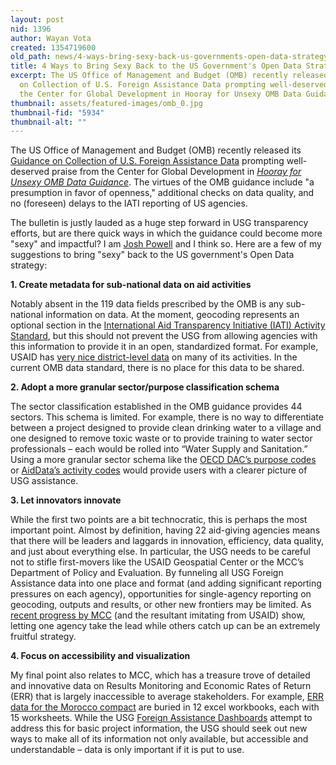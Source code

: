 ```yaml
---
layout: post
nid: 1396
author: Wayan Vota
created: 1354719600
old_path: news/4-ways-bring-sexy-back-us-governments-open-data-strategy
title: 4 Ways to Bring Sexy Back to the US Government's Open Data Strategy
excerpt: The US Office of Management and Budget (OMB) recently released its Guidance
  on Collection of U.S. Foreign Assistance Data prompting well-deserved praise from
  the Center for Global Development in Hooray for Unsexy OMB Data Guidance.
thumbnail: assets/featured-images/omb_0.jpg
thumbnail-fid: "5934"
thumbnail-alt: ""
---
```


The US Office of Management and Budget (OMB) recently released its [Guidance on Collection of U.S. Foreign Assistance Data](http://www.whitehouse.gov/sites/default/files/omb/bulletins/fy2012/b12-01.pdf) prompting well-deserved praise from the Center for Global Development in *[Hooray for Unsexy OMB Data Guidance](http://blogs.cgdev.org/mca-monitor/2012/10/hooray-for-unsexy-omb-aid-data-guidance.php)*. The virtues of the OMB guidance include "a presumption in favor of openness," additional checks on data quality, and no (foreseen) delays to the IATI reporting of US agencies.

The bulletin is justly lauded as a huge step forward in USG transparency efforts, but are there quick ways in which the guidance could become more "sexy" and impactful? I am [Josh Powell](http://www.linkedin.com/pub/josh-powell/34/2b5/252) and I think so. Here are a few of my suggestions to bring "sexy" back to the US government's Open Data strategy:

**1. Create metadata for sub-national data on aid activities**

Notably absent in the 119 data fields prescribed by the OMB is any sub-national information on data. At the moment, geocoding represents an optional section in the [International Aid Transparency Initiative (IATI) Activity Standard](http://iatistandard.org/activities-standard), but this should not prevent the USG from allowing agencies with this information to provide it in an open, standardized format. For example, USAID has [very nice district-level data](http://map.usaid.gov/) on many of its activities. In the current OMB data standard, there is no place for this data to be shared.

**2. Adopt a more granular sector/purpose classification schema**

The sector classification established in the OMB guidance provides 44 sectors. This schema is limited. For example, there is no way to differentiate between a project designed to provide clean drinking water to a village and one designed to remove toxic waste or to provide training to water sector professionals – each would be rolled into “Water Supply and Sanitation.” Using a more granular sector schema like the [OECD DAC’s purpose codes](http://www.oecd.org/dac/aidstatistics/purposecodessectorclassification.htm) or [AidData’s activity codes](http://www.aiddata.org/content/index/user-guide/coding-scheme) would provide users with a clearer picture of USG assistance.

**3. Let innovators innovate**

While the first two points are a bit technocratic, this is perhaps the most important point. Almost by definition, having 22 aid-giving agencies means that there will be leaders and laggards in innovation, efficiency, data quality, and just about everything else. In particular, the USG needs to be careful not to stifle first-movers like the USAID Geospatial Center or the MCC’s Department of Policy and Evaluation. By funneling all USG Foreign Assistance data into one place and format (and adding significant reporting pressures on each agency), opportunities for single-agency reporting on geocoding, outputs and results, or other new frontiers may be limited. As [recent progress by MCC](http://blogs.cgdev.org/mca-monitor/2012/10/its-not-about-the-grade-mccs-first-five-impact-evaluations.php) (and the resultant imitating from USAID) show, letting one agency take the lead while others catch up can be an extremely fruitful strategy.

**4. Focus on accessibility and visualization**

My final point also relates to MCC, which has a treasure trove of detailed and innovative data on Results Monitoring and Economic Rates of Return (ERR) that is largely inaccessible to average stakeholders. For example, [ERR data for the Morocco compact](http://www.mcc.gov/pages/countries/err/morocco-compact) are buried in 12 excel workbooks, each with 15 worksheets. While the USG [Foreign Assistance Dashboards](http://www.foreignassistance.gov/) attempt to address this for basic project information, the USG should seek out new ways to make all of its information not only available, but accessible and understandable – data is only important if it is put to use.

